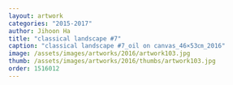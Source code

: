 ```yaml
---
layout: artwork
categories: "2015-2017"
author: Jihoon Ha
title: "classical landscape #7"
caption: "classical landscape #7_oil on canvas_46×53㎝_2016"
image: /assets/images/artworks/2016/artwork103.jpg
thumb: /assets/images/artworks/2016/thumbs/artwork103.jpg
order: 1516012
---
```

